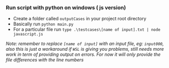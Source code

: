 ### Run script with python on windows ( js version)
- Create a folder called `outputCases` in your project root directory
- Basically run `python main.py`
- For a particular file run `type .\testcases\[name of input].txt | node javascript.js` 

*Note: remember to replace `[name of input]` with an input file, eg: `input000`, also this is just a workaround if `WSL` is giving you problems, still needs more work in term of providing output on errors. For now it will only provide the file differences with the line numbers*
